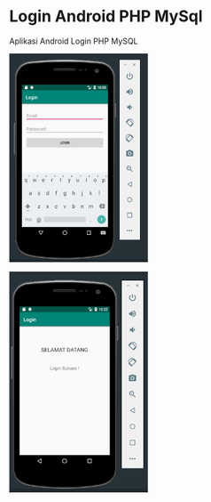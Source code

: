 # Login Android PHP MySql
Aplikasi Android Login PHP MySQL

<p>
  <img src="https://raw.githubusercontent.com/ahmadlufiau/loginandroid/master/Screenshoot%201.png" width="250"/>
</p>

<p>
  <img src="https://raw.githubusercontent.com/ahmadlufiau/loginandroid/master/Screenshoot%202.png" width="250"/>
</p>
